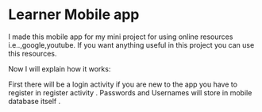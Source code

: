 # Learner Mobile app

I made this mobile app for my mini project for using online resources i.e..,google,youtube.
If you want anything useful  in this project you can use this resources.

Now I will explain how it works:

First there will be a login activity if you are new to the app you have to register in register activity . Passwords and Usernames will store in mobile database itself . 



